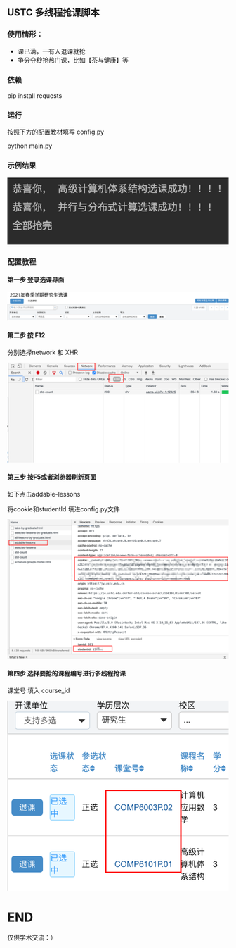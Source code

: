 ## USTC 多线程抢课脚本 

### 使用情形：

- 课已满，一有人退课就抢
- 争分夺秒抢热门课，比如【茶与健康】等

### 依赖

pip install requests

### 运行

按照下方的配置教材填写 config.py

python main.py



### 示例结果

![image-20210125202639946](pic/image-20210125202639946.png)

### 配置教程

####  第一步 登录选课界面

![image-20210125200634777](pic/image-20210125200634777.png)

#### 第二步 按 F12

分别选择network 和 XHR

![image-20210125200728879](pic/image-20210125200728879.png)

#### 第三步 按F5或者浏览器刷新页面

如下点击addable-lessons

将cookie和studentId 填进config.py文件

![image-20210125200935357](pic/image-20210125200935357.png)



#### 第四步 选择要抢的课程编号进行多线程抢课

课堂号 填入 course_id

![image-20210125201207271](pic/image-20210125201207271.png)



# END

仅供学术交流：）